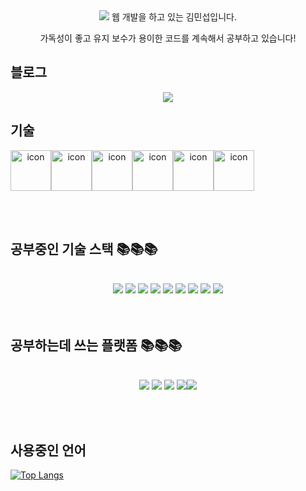 <div align="center">
<img src="https://capsule-render.vercel.app/api?type=waving&color=auto&height=150&section=header&fontSize=30&animation=twinkling&text=Welcome!%20🙋‍">
    웹 개발을 하고 있는 김민섭입니다.
  
   가독성이 좋고 유지 보수가 용이한 코드를 계속해서 공부하고 있습니다!
  </div>

## 블로그
<div align="center"><p><a href="https://velog.io/@keeper1826" target="_blank">
<img src="https://img.shields.io/badge/Velog-20C997?style=flat&logo=Velog&logoColor=white&labelColor=%20C997"/></a></p>
</div>

## 기술
<div style="display: flex; align-items: flex-start;"><div align="center"><div style="display: flex; align-items: flex-start;"><div style="display: flex; align-items: flex-start;"><img src="https://techstack-generator.vercel.app/js-icon.svg" alt="icon" width="65" height="65" /><img src="https://techstack-generator.vercel.app/ts-icon.svg" alt="icon" width="65" height="65" /><img src="https://techstack-generator.vercel.app/restapi-icon.svg" alt="icon" width="65" height="65" /></div><div style="display: flex; align-items: flex-start;"><img src="https://techstack-generator.vercel.app/mysql-icon.svg" alt="icon" width="65" height="65" /><img src="https://techstack-generator.vercel.app/jest-icon.svg" alt="icon" width="65" height="65" /><img src="https://techstack-generator.vercel.app/github-icon.svg" alt="icon" width="65" height="65" /></div></div></div></div>

<br/><br/>

## 공부중인 기술 스택 📚📚📚
<br/>

<div align="center"><img src="https://img.shields.io/badge/-JavaScript-%23F7DF1C?style=flat&logo=javascript&logoColor=000000&labelColor=%23F7DF1C&color=%23FFCE5A">   <img src="https://img.shields.io/badge/TypeScript-3178C6?style=flat&logo=TypeScript&logoColor=blue&labelColor=white">   <img src="https://img.shields.io/badge/Express-000000?style=flat&logo=Express&logoColor=white">   <img src="https://img.shields.io/badge/-Nodejs-43853d?style=flat&logo=Node.js&logoColor=white">   <img src="https://img.shields.io/badge/NestJS-E0234E?style=flat&logo=NestJS&logoColor=E0234E&labelColor=white">   <img src="https://img.shields.io/badge/MongoDB-47A248?style=flat&logo=MongoDB&logoColor=white">   <img src="https://img.shields.io/badge/MySQL-4479A1?style=flat&logo=MySQL&logoColor=white">   <img src="https://img.shields.io/badge/-Git-F05032?style=flat&logo=git&logoColor=ffffff">
    <img src="https://img.shields.io/badge/React-blue?style=flat&logo=React&logoColor=blue&labelColor=white">
  </div>
<br/><br/>

## 공부하는데 쓰는 플랫폼 📚📚📚
<br/>

<div align="center"><img src="https://img.shields.io/badge/Slack-4A154B?style=flat&logo=Slack&logoColor=white">   <img src="https://img.shields.io/badge/AWS-232F3E?style=flat&logo=Amazon%20AWS&logoColor=white">   <img src="https://img.shields.io/badge/Notion-FFFFFF?style=flat&logo=Notion&logoColor=black">   <img src="https://img.shields.io/badge/Visual Studio Code-4479A1?style=flat&logo=Visual Studio Code&logoColor=white"><img src="https://img.shields.io/badge/Velog-20C997?style=flat&logo=Velog&logoColor=white&labelColor=%20C997"/></div>

<br/><br/>

## 사용중인 언어

 [![Top Langs](https://github-readme-stats.vercel.app/api/top-langs/?username=striker1826&langs_count=2)](https://github.com/striker1826/github-readme-stats)


  

